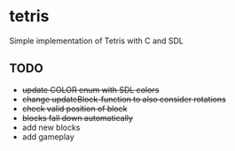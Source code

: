 # tetris
Simple implementation of Tetris with C and SDL

## TODO
* ~~update COLOR enum with SDL colors~~
* ~~change updateBlock-function to also consider rotations~~
* ~~check valid position of block~~
* ~~blocks fall down automatically~~
* add new blocks
* add gameplay

